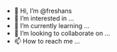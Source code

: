 - 👋 Hi, I’m @freshans
- 👀 I’m interested in ...
- 🌱 I’m currently learning ...
- 💞️ I’m looking to collaborate on ...
- 📫 How to reach me ...

<!---
freshans/freshans is a ✨ special ✨ repository because its `README.md` (this file) appears on your GitHub profile.
You can click the Preview link to take a look at your changes.
--->

